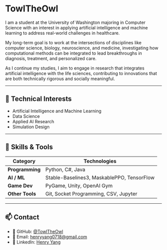 # **TowlTheOwl**

I am a student at the University of Washington majoring in Computer Science with an interest in applying artificial intelligence and machine learning to address real-world challenges in healthcare.

My long-term goal is to work at the intersections of disciplines like computer science, biology, neuroscience, and medicine, investigating how computational methods can be integrated to lead breakthroughs in diagnosis, treatment, and personalized care.

As I continue my studies, I aim to engage in research that integrates artificial intelligence with the life sciences, contributing to innovations that are both technically rigorous and socially meaningful.

---

## 🧠 Technical Interests

- Artificial Intelligence and Machine Learning
- Data Science
- Applied AI Research
- Simulation Design

---

## 🧰 Skills & Tools

| Category | Technologies |
|-----------|--------------|
| **Programming** | Python, C#, Java |
| **AI / ML** | Stable-Baselines3, MaskablePPO, TensorFlow |
| **Game Dev** | PyGame, Unity, OpenAI Gym |
| **Other Tools** | Git, Socket Programming, CSV, Jupyter |

---

## 📫 Contact

- 🐙 GitHub: [@TowlTheOwl](https://github.com/TowlTheOwl)
- 💌 Email: henryyang0718@gmail.com
- 💼 LinkedIn: [Henry Yang](https://www.linkedin.com/in/hyeoncheol-yang-378838388/)

